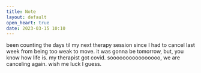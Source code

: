 ```yaml
---
title: Note
layout: default
open_heart: true
date: 2023-03-15 10:10
---
```


been counting the days til my next therapy session since I had to cancel last week from being too weak to move.
it was gonna be tomorrow, but, you know how life is. my therapist got covid. soooooooooooooooo, we are canceling again. wish me luck I guess.
